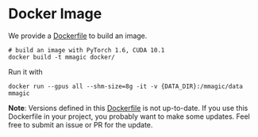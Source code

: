 # Docker Image

We provide a [Dockerfile](Dockerfile) to build an image.

```shell
# build an image with PyTorch 1.6, CUDA 10.1
docker build -t mmagic docker/
```

Run it with

```shell
docker run --gpus all --shm-size=8g -it -v {DATA_DIR}:/mmagic/data mmagic
```

**Note**:
Versions defined in this [Dockerfile](Dockerfile) is not up-to-date.
If you use this Dockerfile in your project, you probably want to make some updates.
Feel free to submit an issue or PR for the update.
